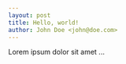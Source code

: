 ```yaml
---
layout: post
title: Hello, world!
author: John Doe <john@doe.com>
---
```


Lorem ipsum dolor sit amet ...

